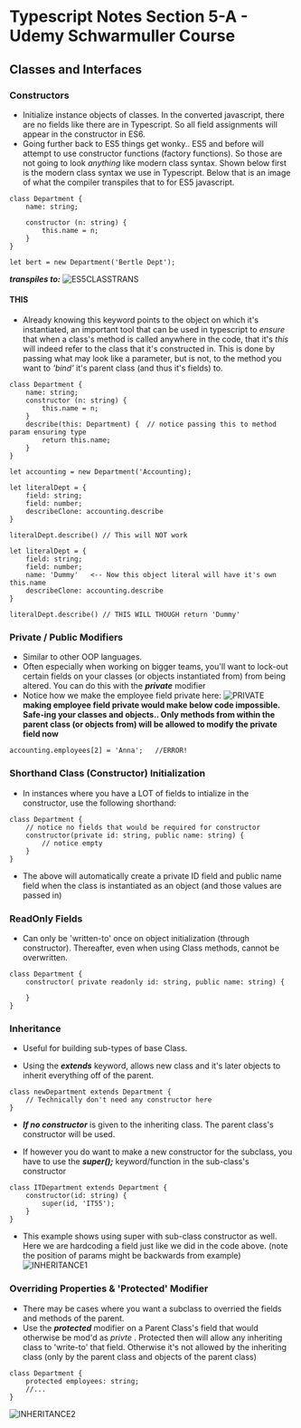 # Typescript Notes Section 5-A - Udemy Schwarmuller Course

## Classes and Interfaces

### Constructors

- Initialize instance objects of classes. In the converted javascript, there are no fields like there are in Typescript. So all field assignments will appear in the constructor in ES6.
- Going further back to ES5 things get wonky.. ES5 and before will attempt to use constructor functions (factory functions). So those are not going to look _anything_ like modern class syntax. Shown below first is the modern class syntax we use in Typescript. Below that is an image of what the compiler transpiles that to for ES5 javascript.

```
class Department {
    name: string;

    constructor (n: string) {
        this.name = n;
    }
}

let bert = new Department('Bertle Dept');
```

**_transpiles to:_**
![ES5CLASSTRANS](./es5ClassTranspile_ts.png)

#### THIS

- Already knowing this keyword points to the object on which it's instantiated, an important tool that can be used in typescript to _ensure_ that when a class's method is called anywhere in the code, that it's _this_ will indeed refer to the class that it's constructed in. This is done by passing what may look like a parameter, but is not, to the method you want to _'bind'_ it's parent class (and thus it's fields) to.

```
class Department {
    name: string;
    constructor (n: string) {
        this.name = n;
    }
    describe(this: Department) {  // notice passing this to method param ensuring type
        return this.name;
    }
}

let accounting = new Department('Accounting);

let literalDept = {
    field: string;
    field: number;
    describeClone: accounting.describe
}

literalDept.describe() // This will NOT work

let literalDept = {
    field: string;
    field: number;
    name: 'Dummy'   <-- Now this object literal will have it's own this.name
    describeClone: accounting.describe
}

literalDept.describe() // THIS WILL THOUGH return 'Dummy'
```

### Private / Public Modifiers

- Similar to other OOP languages.
- Often especially when working on bigger teams, you'll want to lock-out certain fields on your classes (or objects instantiated from) from being altered. You can do this with the **_private_** modifier
- Notice how we make the employee field private here:
  ![PRIVATE](./private_ts.png)
  **making employee field private would make below code impossible. Safe-ing your classes and objects.. Only methods from within the parent class (or objects from) will be allowed to modify the private field now**

```
accounting.employees[2] = 'Anna';   //ERROR!
```

### Shorthand Class (Constructor) Initialization

- In instances where you have a LOT of fields to intialize in the constructor, use the following shorthand:

```
class Department {
    // notice no fields that would be required for constructor
    constructor(private id: string, public name: string) {
        // notice empty
    }
}
```

- The above will automatically create a private ID field and public name field when the class is instantiated as an object (and those values are passed in)

### ReadOnly Fields

- Can only be 'written-to' once on object initialization (through constructor). Thereafter, even when using Class methods, cannot be overwritten.

```
class Department {
    constructor( private readonly id: string, public name: string) {

    }
}
```

### Inheritance

- Useful for building sub-types of base Class.

- Using the **_extends_** keyword, allows new class and it's later objects to inherit everything off of the parent.

```
class newDepartment extends Department {
    // Technically don't need any constructor here
}
```

- **_If no constructor_** is given to the inheriting class. The parent class's constructor will be used.

- If however you do want to make a new constructor for the subclass, you have to use the **_super();_** keyword/function in the sub-class's constructor

```
class ITDepartment extends Department {
    constructor(id: string) {
        super(id, 'IT55');
    }
}
```

- This example shows using super with sub-class constructor as well. Here we are hardcoding a field just like we did in the code above. (note the position of params might be backwards from example)
  ![INHERITANCE1](./Inheritance1_ts.png)

### Overriding Properties & 'Protected' Modifier

- There may be cases where you want a subclass to overried the fields and methods of the parent.
- Use the **_protected_** modifier on a Parent Class's field that would otherwise be mod'd as _privte_ . Protected then will allow any inheriting class to 'write-to' that field. Otherwise it's not allowed by the inheriting class (only by the parent class and objects of the parent class)

```
class Department {
    protected employees: string;
    //...
}
```

![INHERITANCE2](./Inheritance2_ts.png)
